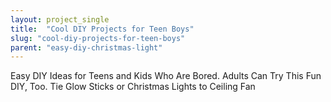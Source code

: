 ```yaml
---
layout: project_single
title:  "Cool DIY Projects for Teen Boys"
slug: "cool-diy-projects-for-teen-boys"
parent: "easy-diy-christmas-light"
---
```

Easy DIY Ideas for Teens and Kids Who Are Bored. Adults Can Try This Fun DIY, Too. Tie Glow Sticks or Christmas Lights to Ceiling Fan